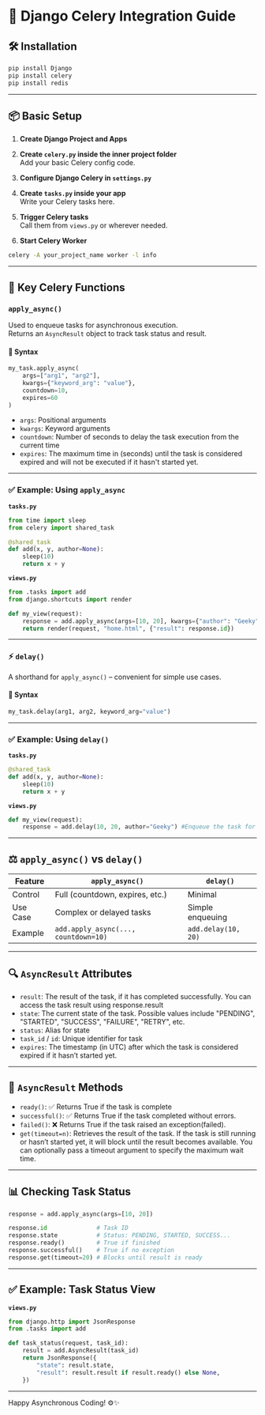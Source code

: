 # 🚀 Django Celery Integration Guide




## 🛠️ Installation

```bash
pip install Django
pip install celery
pip install redis
```

---

## 📦 Basic Setup

1. **Create Django Project and Apps**

2. **Create `celery.py` inside the inner project folder**  
   Add your basic Celery config code.

3. **Configure Django Celery in `settings.py`**

4. **Create `tasks.py` inside your app**  
   Write your Celery tasks here.

5. **Trigger Celery tasks**  
   Call them from `views.py` or wherever needed.

6. **Start Celery Worker**

```bash
celery -A your_project_name worker -l info
```

---

## 🔧 Key Celery Functions

### `apply_async()`

Used to enqueue tasks for asynchronous execution.  
Returns an `AsyncResult` object to track task status and result.

#### 🧾 Syntax

```python
my_task.apply_async(
    args=["arg1", "arg2"],
    kwargs={"keyword_arg": "value"},
    countdown=10,
    expires=60
)
```

- `args`: Positional arguments
- `kwargs`: Keyword arguments
- `countdown`: Number of seconds to delay the task execution from the current time
- `expires`: The maximum time in (seconds) until the task is considered expired and will not be executed if it hasn't started yet.

---

### ✅ Example: Using `apply_async`

**`tasks.py`**

```python
from time import sleep
from celery import shared_task

@shared_task
def add(x, y, author=None):
    sleep(10)
    return x + y
```

**`views.py`**

```python
from .tasks import add
from django.shortcuts import render

def my_view(request):
    response = add.apply_async(args=[10, 20], kwargs={"author": "Geeky"}) #Enqueue the task for asynchronous execution
    return render(request, "home.html", {"result": response.id})
```

---

### ⚡ `delay()`

A shorthand for `apply_async()` – convenient for simple use cases.

#### 🧾 Syntax

```python
my_task.delay(arg1, arg2, keyword_arg="value")
```

---

### ✅ Example: Using `delay()`

**`tasks.py`**

```python
@shared_task
def add(x, y, author=None):
    sleep(10)
    return x + y
```

**`views.py`**

```python
def my_view(request):
    response = add.delay(10, 20, author="Geeky") #Enqueue the task for asynchronous execution
```

---

## ⚖️ `apply_async()` vs `delay()`

| Feature         | `apply_async()`                          | `delay()`                               |
|----------------|------------------------------------------|------------------------------------------|
| Control        | Full (countdown, expires, etc.)           | Minimal                                  |
| Use Case       | Complex or delayed tasks                  | Simple enqueuing                         |
| Example        | `add.apply_async(..., countdown=10)`      | `add.delay(10, 20)`                      |

---

## 🔍 `AsyncResult` Attributes

- `result`: The result of the task, if it has completed successfully. You can access the task result using response.result
- `state`: The current state of the task. Possible values include "PENDING", "STARTED", "SUCCESS", "FAILURE", "RETRY", etc.
- `status`: Alias for state
- `task_id` / `id`: Unique identifier for task
- `expires`: The timestamp (in UTC) after which the task is considered expired if it hasn’t started yet.

---

## 🧪 `AsyncResult` Methods

- `ready()`: ✅ Returns True if the task is complete
- `successful()`: ✅ Returns True if the task completed without errors.
- `failed()`: ❌ Returns True if the task raised an exception(failed).
- `get(timeout=n)`: Retrieves the result of the task. If the task is still running or hasn’t started yet, it will block until the result becomes available. You can optionally pass a timeout argument to specify the maximum wait time.

---

## 📊 Checking Task Status

```python
response = add.apply_async(args=[10, 20])

response.id              # Task ID
response.state           # Status: PENDING, STARTED, SUCCESS...
response.ready()         # True if finished
response.successful()    # True if no exception
response.get(timeout=20) # Blocks until result is ready
```

---

## ✅ Example: Task Status View

**`views.py`**

```python
from django.http import JsonResponse
from .tasks import add

def task_status(request, task_id):
    result = add.AsyncResult(task_id)
    return JsonResponse({
        "state": result.state,
        "result": result.result if result.ready() else None,
    })
```

---

Happy Asynchronous Coding! ⚙️✨
